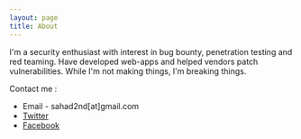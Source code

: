```yaml
---
layout: page
title: About
---
```



I'm a security enthusiast with interest in bug bounty, penetration testing and red teaming. Have developed  web-apps and helped vendors patch vulnerabilities. While I'm not making things, I'm breaking things.


Contact me :

* Email - sahad2nd[at]gmail.com
* [Twitter](https://twitter.com/sahad_nk/)
* [Facebook](https://facebook.com/sahad.nk.nk/)

